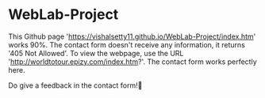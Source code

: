 # WebLab-Project

This Github page 'https://vishalsetty11.github.io/WebLab-Project/index.htm' works 90%.
The contact form doesn't receive any information, it returns '405 Not Allowed'.
To view the webpage, use the URL 'http://worldtotour.epizy.com/index.htm?'. The contact form works perfectly here.

Do give a feedback in the contact form!👋

